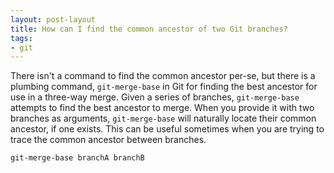 ```yaml
---
layout: post-layout
title: How can I find the common ancestor of two Git branches?
tags:
- git
---
```


There isn't a command to find the common ancestor per-se, but there is a
plumbing command, `git-merge-base` in Git for finding the best ancestor for use
in a three-way merge. Given a series of branches, `git-merge-base` attempts to
find the best ancestor to merge. When you provide it with two branches as
arguments, `git-merge-base` will naturally locate their common ancestor, if one
exists. This can be useful sometimes when you are trying to trace the common
ancestor between branches.

    git-merge-base branchA branchB

